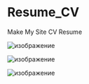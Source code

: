 # Resume_CV
Make My Site CV Resume

![изображение](https://github.com/YuseinB/Resume_CV/assets/114071452/ffb1a021-0400-477a-8596-8f04180dfae7)

![изображение](https://github.com/YuseinB/Resume_CV/assets/114071452/b2a2de93-9280-4af1-85c6-5f1dafd9ce6f)

![изображение](https://github.com/YuseinB/Resume_CV/assets/114071452/99b7b7f2-9ae4-4ca7-8344-1f61e11b981f)
